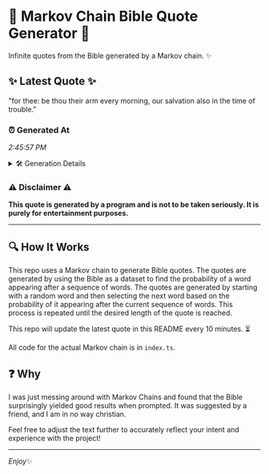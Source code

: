 # 📖 Markov Chain Bible Quote Generator 📖

Infinite quotes from the Bible generated by a Markov chain. ✨

## ✨ Latest Quote ✨
"for thee: be thou their arm every morning, our salvation also in the time of trouble."

### ⏰ Generated At
*2:45:57 PM*

<details>
    <summary>🛠️ Generation Details</summary>
    <p>
        <strong>🌱 Seed:</strong> for<br>
        <strong>🔄 Iterations:</strong> 15<br>
        <strong>📜 Context History:</strong><br>[ for ]: thee:<br>[ for, thee: ]: be<br>[ for, thee:, be ]: thou<br>[ for, thee:, be, thou ]: their<br>[ for, thee:, be, thou, their ]: arm<br>[ for, thee:, be, thou, their, arm ]: every<br>[ thee:, be, thou, their, arm, every ]: morning,<br>[ be, thou, their, arm, every, morning, ]: our<br>[ thou, their, arm, every, morning,, our ]: salvation<br>[ their, arm, every, morning,, our, salvation ]: also<br>[ arm, every, morning,, our, salvation, also ]: in<br>[ every, morning,, our, salvation, also, in ]: the<br>[ morning,, our, salvation, also, in, the ]: time<br>[ our, salvation, also, in, the, time ]: of<br>[ salvation, also, in, the, time, of ]: trouble.<br>
    </p>
</details>

### ⚠️ Disclaimer ⚠️
**This quote is generated by a program and is not to be taken seriously. It is purely for entertainment purposes.**

---

## 🔍 How It Works

This repo uses a Markov chain to generate Bible quotes. The quotes are generated by using the Bible as a dataset to find the probability of a word appearing after a sequence of words. The quotes are generated by starting with a random word and then selecting the next word based on the probability of it appearing after the current sequence of words. This process is repeated until the desired length of the quote is reached.

This repo will update the latest quote in this README every 10 minutes. ⏳

All code for the actual Markov chain is in `index.ts`.

## ❓ Why

I was just messing around with Markov Chains and found that the Bible surprisingly yielded good results when prompted. 
It was suggested by a friend, and I am in no way christian.

Feel free to adjust the text further to accurately reflect your intent and experience with the project!

---

*Enjoy*✨
